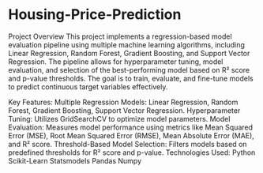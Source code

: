 # Housing-Price-Prediction

Project Overview
This project implements a regression-based model evaluation pipeline using multiple machine learning algorithms, including Linear Regression, Random Forest, Gradient Boosting, and Support Vector Regression. The pipeline allows for hyperparameter tuning, model evaluation, and selection of the best-performing model based on R² score and p-value thresholds. The goal is to train, evaluate, and fine-tune models to predict continuous target variables effectively.

Key Features:
Multiple Regression Models: Linear Regression, Random Forest, Gradient Boosting, Support Vector Regression.
Hyperparameter Tuning: Utilizes GridSearchCV to optimize model parameters.
Model Evaluation: Measures model performance using metrics like Mean Squared Error (MSE), Root Mean Squared Error (RMSE), Mean Absolute Error (MAE), and R² score.
Threshold-Based Model Selection: Filters models based on predefined thresholds for R² score and p-value.
Technologies Used:
Python
Scikit-Learn
Statsmodels
Pandas
Numpy
